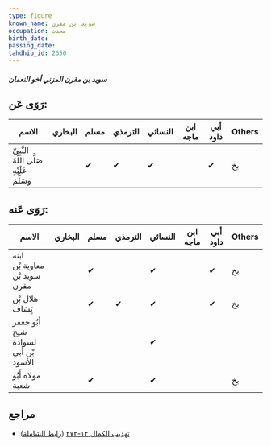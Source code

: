 ```yaml
---
type: figure
known_name: سويد بن مقرن
occupation: محدث
birth_date:
passing_date:
tahdhib_id: 2650
---
```

##### سويد بن مقرن المزني أخو النعمان

## رَوَى عَن:
| الاسم                                      | البخاري | مسلم | الترمذي | النسائي | ابن ماجه | أبي داود | Others |
| ------------------------------------------ | ------- | ---- | ------- | ------- | -------- | -------- | ------ |
| النَّبِيّ صَلَّى اللَّهُ عَلَيْهِ وسَلَّمَ |         | ✔    | ✔       | ✔       |          | ✔        | بخ     |
## رَوَى عَنه:
| الاسم                                 | البخاري | مسلم | الترمذي | النسائي | ابن ماجه | أبي داود | Others |
| ------------------------------------- | ------- | ---- | ------- | ------- | -------- | -------- | ------ |
| ابنه معاوية بْن سويد بْن مقرن         |         | ✔    |         | ✔       |          | ✔        | بخ     |
| هلال بْن يَِسَاف                      |         | ✔    | ✔       | ✔       |          | ✔        | بخ     |
| أَبُو جعفر شيخ لسوادة بْن أَبي الأسود |         |      |         | ✔       |          |          |        |
| مولاه أَبُو شعبة                      |         | ✔    |         | ✔       |          |          | بخ     |
## مراجع
- [تهذيب الكمال ١٢-٢٧٢](obsidian://open?vault=Tahdhib-al-Kamal&file=Figures/٢٦٥٠-سويد%20بن%20مقرن%20المزني%20أخو%20النعمان) ([رابط الشاملة](https://shamela.ws/book/3722/6045))